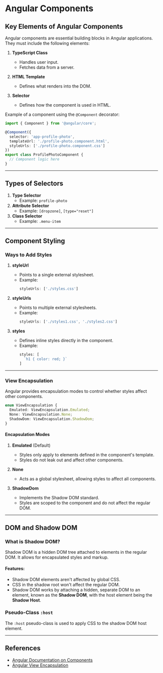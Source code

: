 # Angular Components

## Key Elements of Angular Components

Angular components are essential building blocks in Angular applications. They must include the following elements:

1. **TypeScript Class**
   - Handles user input.
   - Fetches data from a server.

2. **HTML Template**
   - Defines what renders into the DOM.

3. **Selector**
   - Defines how the component is used in HTML.

Example of a component using the `@Component` decorator:
```typescript
import { Component } from '@angular/core';

@Component({
  selector: 'app-profile-photo',
  templateUrl: './profile-photo.component.html',
  styleUrls: ['./profile-photo.component.css']
})
export class ProfilePhotoComponent {
  // Component logic here
}
```

---

## Types of Selectors

1. **Type Selector**
   - Example: `profile-photo`
2. **Attribute Selector**
   - Example: `[dropzone]`, `[type="reset"]`
3. **Class Selector**
   - Example: `.menu-item`

---

## Component Styling

### Ways to Add Styles
1. **styleUrl**
   - Points to a single external stylesheet.
   - Example:
     ```typescript
     styleUrls: ['./styles.css']
     ```

2. **styleUrls**
   - Points to multiple external stylesheets.
   - Example:
     ```typescript
     styleUrls: ['./styles1.css', './styles2.css']
     ```

3. **styles**
   - Defines inline styles directly in the component.
   - Example:
     ```typescript
     styles: [
       `h1 { color: red; }`
     ]
     ```

---

### View Encapsulation

Angular provides encapsulation modes to control whether styles affect other components.

```typescript
enum ViewEncapsulation {
  Emulated: ViewEncapsulation.Emulated;
  None: ViewEncapsulation.None;
  ShadowDom: ViewEncapsulation.ShadowDom;
}
```

#### Encapsulation Modes

1. **Emulated** (Default)
   - Styles only apply to elements defined in the component's template.
   - Styles do not leak out and affect other components.

2. **None**
   - Acts as a global stylesheet, allowing styles to affect all components.

3. **ShadowDom**
   - Implements the Shadow DOM standard.
   - Styles are scoped to the component and do not affect the regular DOM.

---

## DOM and Shadow DOM

### What is Shadow DOM?
Shadow DOM is a hidden DOM tree attached to elements in the regular DOM. It allows for encapsulated styles and markup.

#### Features:
- Shadow DOM elements aren't affected by global CSS.
- CSS in the shadow root won't affect the regular DOM.
- Shadow DOM works by attaching a hidden, separate DOM to an element, known as the **Shadow DOM**, with the host element being the **Shadow Host**.

### Pseudo-Class `:host`
The `:host` pseudo-class is used to apply CSS to the shadow DOM host element.

---

## References
- [Angular Documentation on Components](https://angular.dev/api/core/Component)
- [Angular View Encapsulation](https://www.tektutorialshub.com/angular/angular-view-encapsulation/)

